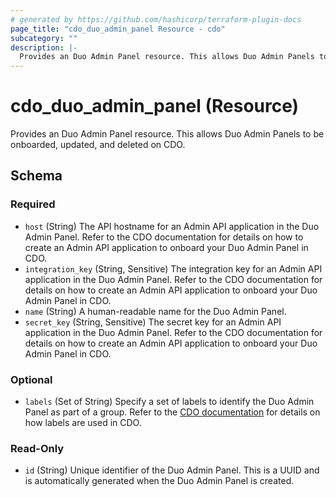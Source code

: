 ```yaml
---
# generated by https://github.com/hashicorp/terraform-plugin-docs
page_title: "cdo_duo_admin_panel Resource - cdo"
subcategory: ""
description: |-
  Provides an Duo Admin Panel resource. This allows Duo Admin Panels to be onboarded, updated, and deleted on CDO.
---
```


# cdo_duo_admin_panel (Resource)

Provides an Duo Admin Panel resource. This allows Duo Admin Panels to be onboarded, updated, and deleted on CDO.



<!-- schema generated by tfplugindocs -->
## Schema

### Required

- `host` (String) The API hostname for an Admin API application in the Duo Admin Panel. Refer to the CDO documentation for details on how to create an Admin API application to onboard your Duo Admin Panel in CDO.
- `integration_key` (String, Sensitive) The integration key for an Admin API application in the Duo Admin Panel. Refer to the CDO documentation for details on how to create an Admin API application to onboard your Duo Admin Panel in CDO.
- `name` (String) A human-readable name for the Duo Admin Panel.
- `secret_key` (String, Sensitive) The secret key for an Admin API application in the Duo Admin Panel. Refer to the CDO documentation for details on how to create an Admin API application to onboard your Duo Admin Panel in CDO.

### Optional

- `labels` (Set of String) Specify a set of labels to identify the Duo Admin Panel as part of a group. Refer to the [CDO documentation](https://docs.defenseorchestrator.com/t-applying-labels-to-devices-and-objects.html#!c-labels-and-filtering.html) for details on how labels are used in CDO.

### Read-Only

- `id` (String) Unique identifier of the Duo Admin Panel. This is a UUID and is automatically generated when the Duo Admin Panel is created.
